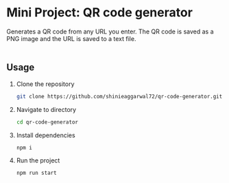 # Mini Project: QR code generator <br>
Generates a QR code from any URL you enter. The QR code is saved as a PNG image and the URL is saved to a text file.
<br>
<br>
## Usage
1. Clone the repository
   ```bash
   git clone https://github.com/shinieaggarwal72/qr-code-generator.git
   
2. Navigate to directory
   ```bash
   cd qr-code-generator
   
3. Install dependencies
    ```bash
   npm i
    
4. Run the project
   ```bash
   npm run start
   
